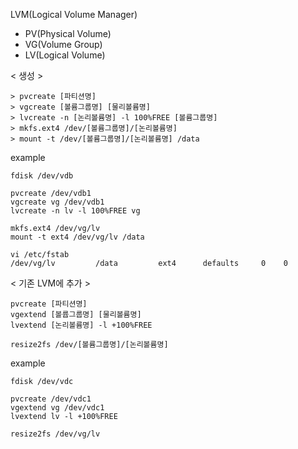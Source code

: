 LVM(Logical Volume Manager)

- PV(Physical Volume)
- VG(Volume Group)
- LV(Logical Volume)

< 생성 >
~~~
> pvcreate [파티션명]
> vgcreate [볼륨그룹명] [물리볼륨명]
> lvcreate -n [논리볼륨명] -l 100%FREE [볼륨그룹명]
> mkfs.ext4 /dev/[볼륨그룹명]/[논리볼륨명]
> mount -t /dev/[볼륨그룹명]/[논리볼륨명] /data
~~~
example
~~~
fdisk /dev/vdb

pvcreate /dev/vdb1
vgcreate vg /dev/vdb1
lvcreate -n lv -l 100%FREE vg

mkfs.ext4 /dev/vg/lv
mount -t ext4 /dev/vg/lv /data

vi /etc/fstab
/dev/vg/lv         /data         ext4      defaults     0    0
~~~

< 기존 LVM에 추가 >
~~~
pvcreate [파티션명]
vgextend [볼륩그룹명] [물리볼륨명]
lvextend [논리볼륨명] -l +100%FREE

resize2fs /dev/[볼륨그룹명]/[논리볼륨명]
~~~
example
~~~
fdisk /dev/vdc

pvcreate /dev/vdc1
vgextend vg /dev/vdc1
lvextend lv -l +100%FREE

resize2fs /dev/vg/lv
~~~